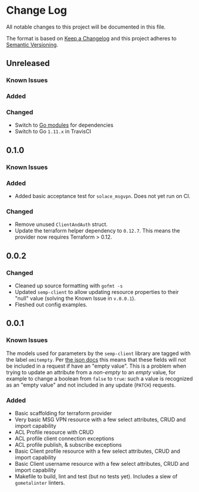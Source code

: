 # Change Log

All notable changes to this project will be documented in this file.

The format is based on [Keep a Changelog](http://keepachangelog.com/)
and this project adheres to [Semantic Versioning](http://semver.org/).

## Unreleased

### Known Issues

### Added

### Changed

* Switch to [Go modules](https://github.com/golang/go/wiki/Modules) for dependencies
* Switch to Go `1.11.x` in TravisCI

## 0.1.0

### Known Issues

### Added

* Added basic acceptance test for `solace_msgvpn`. Does not yet run on CI.

### Changed

* Remove unused `ClientAndAuth` struct.
* Update the terraform helper dependency to `0.12.7`. This means the provider now requires Terraform > 0.12.

## 0.0.2

### Changed

* Cleaned up source formatting with `gofmt -s`
* Updated `semp-client` to allow updating resource properties to their "null" value (solving the Known Issue in `v.0.0.1`).
* Fleshed out config examples.

## 0.0.1

### Known Issues

The models used for parameters by the `semp-client` library are tagged with the label `omitempty`. Per [the json docs](https://golang.org/pkg/encoding/json/#Marshal) this means that these fields will *not* be included in a request if have an "empty value".
This is a problem when trying to update an attribute from a *non-empty* to an *empty* value, for example to change a boolean from `false` to `true`: such a value is recognized as an "empty value" and not included in any update (`PATCH`) requests.

### Added

* Basic scaffolding for terraform provider
* Very basic MSG VPN resource with a few select attributes, CRUD and import capability
* ACL Profile resource with CRUD
* ACL profile client connection exceptions
* ACL profile publish, & subscribe exceptions
* Basic Client profile resource with a few select attributes, CRUD and import capability
* Basic Client username resource with a few select attributes, CRUD and import capability
* Makefile to build, lint and test (but no tests yet). Includes a slew of `gometalinter` linters.

